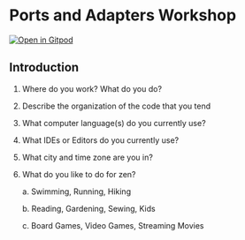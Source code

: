 # Ports and Adapters Workshop
[![Open in Gitpod](https://gitpod.io/button/open-in-gitpod.svg)](https://gitpod.io/github.com/dhinojosa/nfjs-ports-adapters)

## Introduction

1. Where do you work? What do you do? 
2. Describe the organization of the code that you tend
3. What computer language(s) do you currently use?
4. What IDEs or Editors do you currently use?
5. What city and time zone are you in?
6. What do you like to do for zen?

   a. Swimming, Running, Hiking

   b. Reading, Gardening, Sewing, Kids

   c. Board Games, Video Games, Streaming Movies
